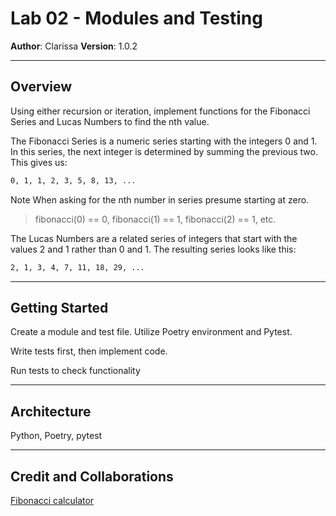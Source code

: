 # Lab 02 - Modules and Testing

**Author**: Clarissa
**Version**: 1.0.2

---

## Overview

Using either recursion or iteration, implement functions for the Fibonacci Series and Lucas Numbers to find the nth value.

The Fibonacci Series is a numeric series starting with the integers 0 and 1. In this series, the next integer is determined by summing the previous two. This gives us:

``` markdown
0, 1, 1, 2, 3, 5, 8, 13, ...
```

Note When asking for the nth number in series presume starting at zero.

> fibonacci(0) == 0, fibonacci(1) == 1, fibonacci(2) == 1, etc.

The Lucas Numbers are a related series of integers that start with the values 2 and 1 rather than 0 and 1. The resulting series looks like this:

``` markdown
2, 1, 3, 4, 7, 11, 18, 29, ...
```

---

## Getting Started

Create a module and test file. Utilize Poetry environment and Pytest.

Write tests first, then implement code.

Run tests to check functionality

---

## Architecture

Python, Poetry, pytest

---

## Credit and Collaborations

[Fibonacci calculator](https://www.inchcalculator.com/fibonacci-sequence-calculator/)
